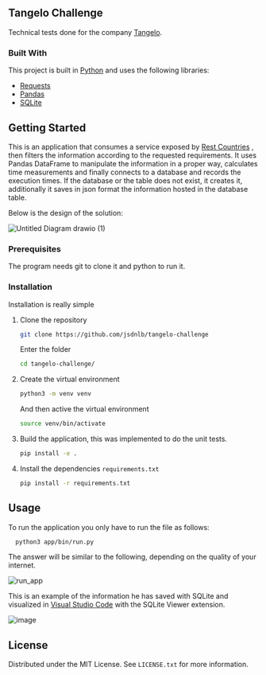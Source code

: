 ## Tangelo Challenge

Technical tests done for the company  [Tangelo](https://www.tangelolatam.com/).

### Built With

This project is built in  [Python](https://www.python.org) and uses the following libraries:

* [Requests](https://docs.python-requests.org/en/latest/)
* [Pandas](https://pandas.pydata.org/)
* [SQLite](https://www.sqlite.org/index.html)

<!-- GETTING STARTED -->
## Getting Started

This is an application that consumes a service exposed by [Rest Countries](https://restcountries.com/) , then filters the information according to the requested requirements. It uses Pandas DataFrame to manipulate the information in a proper way, calculates time measurements and finally connects to a database and records the execution times. If the database or the table does not exist, it creates it, additionally it saves in json format the information hosted in the database table.

Below is the design of the solution:

![Untitled Diagram drawio (1)](https://user-images.githubusercontent.com/17171887/153727679-6dbefb8e-92fe-4686-856f-104fc6de37e8.png)

### Prerequisites

The program needs git to clone it and python to run it.

### Installation

Installation is really simple

1. Clone the repository
   ```sh
   git clone https://github.com/jsdnlb/tangelo-challenge
   ```
	Enter the folder
   ```sh
   cd tangelo-challenge/
   ```
2. Create the virtual environment
   ```sh
   python3 -m venv venv
   ```
	And then active the virtual environment
   ```sh
   source venv/bin/activate
   ```
4. Build the application, this was implemented to do the unit tests.
   ```sh
   pip install -e .
   ```
4. Install the dependencies   `requirements.txt`
   ```sh
   pip install -r requirements.txt
   ```
## Usage

To run the application you only have to run the file as follows:

 ```sh
   python3 app/bin/run.py
   ```

The answer will be similar to the following, depending on the quality of your internet.

![run_app](https://user-images.githubusercontent.com/17171887/153725170-c1a1cda4-1a12-40f7-a8ad-78154363ee95.gif)

This is an example of the information he has saved with SQLite and visualized in [Visual Studio Code](https://code.visualstudio.com/) with the SQLite Viewer extension.

![image](https://user-images.githubusercontent.com/17171887/153725399-8af11b75-05b5-4762-8b01-a4fbebe7444f.png)

<!-- LICENSE -->
## License

Distributed under the MIT License. See `LICENSE.txt` for more information.
